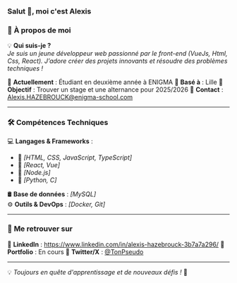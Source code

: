### **Salut 👋, moi c'est Alexis** 

### 🚀 **À propos de moi**  
💡 **Qui suis-je ?**  
*Je suis un jeune développeur web passionné par le front-end (VueJs, Html, Css, React). J’adore créer des projets innovants et résoudre des problèmes techniques !*

💼 **Actuellement** : Étudiant en deuxième année à ENIGMA
📍 **Basé à** : Lille
🎯 **Objectif** : Trouver un stage et une alternance pour 2025/2026
📩 **Contact** : Alexis.HAZEBROUCK@enigma-school.com

---

### 🛠️ **Compétences Techniques**  
💻 **Langages & Frameworks** :  
- 🔹 *[HTML, CSS, JavaScript, TypeScript]*  
- 🔹 *[React, Vue]*  
- 🔹 *[Node.js]*  
- 🔹 *[Python, C]*  

🛢️ **Base de données** : *[MySQL]*  
⚙️ **Outils & DevOps** : *[Docker, Git]*  

---

### 🤝 **Me retrouver sur**  
📌 **LinkedIn** :  https://www.linkedin.com/in/alexis-hazebrouck-3b7a7a296/
📌 **Portfolio** : En cours
📌 **Twitter/X** : [@TonPseudo](https://twitter.com/TonPseudo)  

---

💡 *Toujours en quête d'apprentissage et de nouveaux défis !* 🚀  
